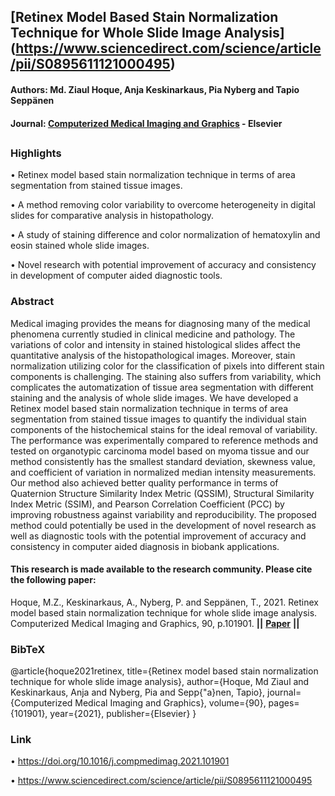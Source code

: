 ## [Retinex Model Based Stain Normalization Technique for Whole Slide Image Analysis] (https://www.sciencedirect.com/science/article/pii/S0895611121000495)
#### Authors: Md. Ziaul Hoque, Anja Keskinarkaus, Pia Nyberg and Tapio Seppänen
#### Journal: [Computerized Medical Imaging and Graphics](https://www.sciencedirect.com/journal/computerized-medical-imaging-and-graphics) - Elsevier 
##

### Highlights
•  Retinex model based stain normalization technique in terms of area segmentation from stained tissue images.

•  A method removing color variability to overcome heterogeneity in digital slides for comparative analysis in histopathology.

•  A study of staining difference and color normalization of hematoxylin and eosin stained whole slide images.

•  Novel research with potential improvement of accuracy and consistency in development of computer aided diagnostic tools.

### Abstract
Medical imaging provides the means for diagnosing many of the medical phenomena currently studied in clinical medicine and pathology. The variations of color and intensity in stained histological slides affect the quantitative analysis of the histopathological images. Moreover, stain normalization utilizing color for the classification of pixels into different stain components is challenging. The staining also suffers from variability, which complicates the automatization of tissue area segmentation with different staining and the analysis of whole slide images. We have developed a Retinex model based stain normalization technique in terms of area segmentation from stained tissue images to quantify the individual stain components of the histochemical stains for the ideal removal of variability. The performance was experimentally compared to reference methods and tested on organotypic carcinoma model based on myoma tissue and our method consistently has the smallest standard deviation, skewness value, and coefficient of variation in normalized median intensity measurements. Our method also achieved better quality performance in terms of Quaternion Structure Similarity Index Metric (QSSIM), Structural Similarity Index Metric (SSIM), and Pearson Correlation Coefficient (PCC) by improving robustness against variability and reproducibility. The proposed method could potentially be used in the development of novel research as well as diagnostic tools with the potential improvement of accuracy and consistency in computer aided diagnosis in biobank applications.

#### This research is made available to the research community. Please cite the following paper:                              
Hoque, M.Z., Keskinarkaus, A., Nyberg, P. and Seppänen, T., 2021. Retinex model based stain normalization technique for whole slide image analysis. Computerized Medical Imaging and Graphics, 90, p.101901. **||** **[Paper](https://www.sciencedirect.com/science/article/pii/S0895611121000495/pdfft?isDTMRedir=true&download=true)** **||**

### BibTeX

@article{hoque2021retinex,
  title={Retinex model based stain normalization technique for whole slide image analysis},
  author={Hoque, Md Ziaul and Keskinarkaus, Anja and Nyberg, Pia and Sepp{\"a}nen, Tapio},
  journal={Computerized Medical Imaging and Graphics},
  volume={90},
  pages={101901},
  year={2021},
  publisher={Elsevier}
}

### Link
• https://doi.org/10.1016/j.compmedimag.2021.101901

• https://www.sciencedirect.com/science/article/pii/S0895611121000495


